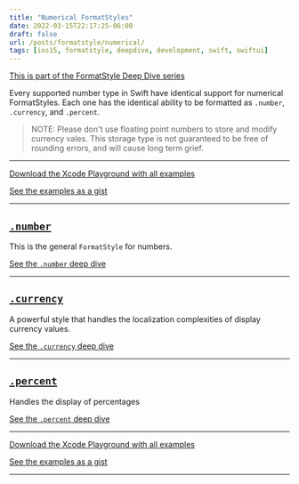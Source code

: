 ```yaml
---
title: "Numerical FormatStyles"
date: 2022-03-15T22:17:25-06:00
draft: false
url: /posts/formatstyle/numerical/
tags: [ios15, formatstyle, deepdive, development, swift, swiftui]
---
```


[This is part of the FormatStyle Deep Dive series](/posts/formatstyle-deep-dive)

Every supported number type in Swift have identical support for numerical FormatStyles. Each one has the identical ability to be formatted as `.number`, `.currency`, and `.percent`.

> NOTE: Please don't use floating point numbers to store and modify currency vales. This storage type is not guaranteed to be free of rounding errors, and will cause long term grief.

<hr>

[Download the Xcode Playground with all examples](https://github.com/brettohland/FormatStylesDeepDive/)

[See the examples as a gist](https://gist.github.com/brettohland/ac2fbd1446bc7bb64da491587b010e3c)

<hr>

## [`.number`](/posts/formatstyle/style-deep-dives/numerical/number/)

This is the general `FormatStyle` for numbers. 

[See the `.number` deep dive](/posts/formatstyle/style-deep-dives/numerical/number/)

<hr>

## [`.currency`](/posts/formatstyle/style-deep-dives/numerical/currency/)

A powerful style that handles the localization complexities of display currency values.

[See the `.currency` deep dive](/posts/formatstyle/style-deep-dives/numerical/currency/)

<hr>

## [`.percent`](/posts/formatstyle/style-deep-dives/numerical/percent/)

Handles the display of percentages

[See the `.percent` deep dive](/posts/formatstyle/style-deep-dives/numerical/percent/)

<hr>

[Download the Xcode Playground with all examples](https://github.com/brettohland/FormatStylesDeepDive/)

[See the examples as a gist](https://gist.github.com/brettohland/ac2fbd1446bc7bb64da491587b010e3c)

<hr>